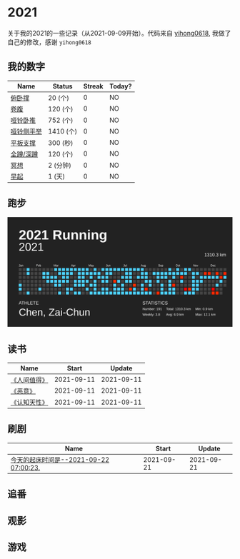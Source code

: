 # 2021
关于我的2021的一些记录（从2021-09-09开始）。代码来自 [yihong0618](https://github.com/yihong0618/2021), 我做了自己的修改，感谢 `yihong0618`

## 我的数字

<!--START_SECTION:my_number-->
| Name | Status | Streak | Today? | 
 | ---- | ---- | ---- | ---- |
| [俯卧撑](https://github.com/chenzaichun/2021/issues/6) | 20 (个) | 0 | NO |
| [卷腹](https://github.com/chenzaichun/2021/issues/3) | 120 (个) | 0 | NO |
| [哑铃卧推](https://github.com/chenzaichun/2021/issues/5) | 752 (个) | 0 | NO |
| [哑铃侧平举](https://github.com/chenzaichun/2021/issues/4) | 1410 (个) | 0 | NO |
| [平板支撑](https://github.com/chenzaichun/2021/issues/2) | 300 (秒) | 0 | NO |
| [全蹲/深蹲](https://github.com/chenzaichun/2021/issues/1) | 120 (个) | 0 | NO |
| [冥想](https://github.com/chenzaichun/2021/issues/7) | 2 (分钟) | 0 | NO |
| [早起](https://github.com/chenzaichun/2021/issues/10) | 1 (天) | 0 | NO |

<!--END_SECTION:my_number-->

## 跑步

![](https://raw.githubusercontent.com/chenzaichun/running_page/gh-pages/static/assets/github_2021.svg)


## 读书

<!--START_SECTION:my_read-->
| Name | Start | Update | 
 | ---- | ---- | ---- | 
| [《人间值得》](https://github.com/chenzaichun/2021/issues/8#issuecomment-917324179) | 2021-09-11 | 2021-09-11 | 
| [《恶意》](https://github.com/chenzaichun/2021/issues/8#issuecomment-917349934) | 2021-09-11 | 2021-09-11 | 
| [《认知天性》](https://github.com/chenzaichun/2021/issues/8#issuecomment-917393784) | 2021-09-11 | 2021-09-11 | 

<!--END_SECTION:my_read-->

## 刷剧

<!--START_SECTION:my_drama-->
| Name | Start | Update | 
 | ---- | ---- | ---- | 
| [今天的起床时间是--2021-09-22 07:00:23.](https://github.com/chenzaichun/2021/issues/12#issuecomment-924449185) | 2021-09-21 | 2021-09-21 | 

<!--END_SECTION:my_drama-->

## 追番

<!--START_SECTION:my_bangumi-->
<!--END_SECTION:my_bangumi-->

## 观影

<!--START_SECTION:my_movie-->
<!--END_SECTION:my_movie-->

## 游戏
<!--START_SECTION:my_game-->
<!--END_SECTION:my_game-->

